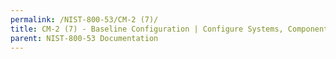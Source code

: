 ```yaml
---
permalink: /NIST-800-53/CM-2 (7)/
title: CM-2 (7) - Baseline Configuration | Configure Systems, Components, or Devices for High-Risk Areas
parent: NIST-800-53 Documentation
---
```

